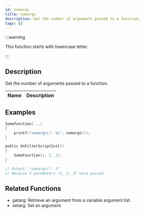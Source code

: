 ```yaml
---
id: numargs
title: numargs
description: Get the number of arguments passed to a function.
tags: []
---
```


:::warning

This function starts with lowercase letter.

:::

## Description

Get the number of arguments passed to a function.


| Name | Description |
|------|-------------|


## Examples


```c
SomeFunction(...)
{
    printf("numargs(): %i", numargs());
}

public OnFilterScriptInit()
{
    SomeFunction(1, 2, 3);
}

// Output: "numargs(): 3"
// Because 3 parameters (1, 2, 3) were passed.
```


## Related Functions


-  getarg: Retrieve an argument from a variable argument list.
-  setarg: Set an argument.